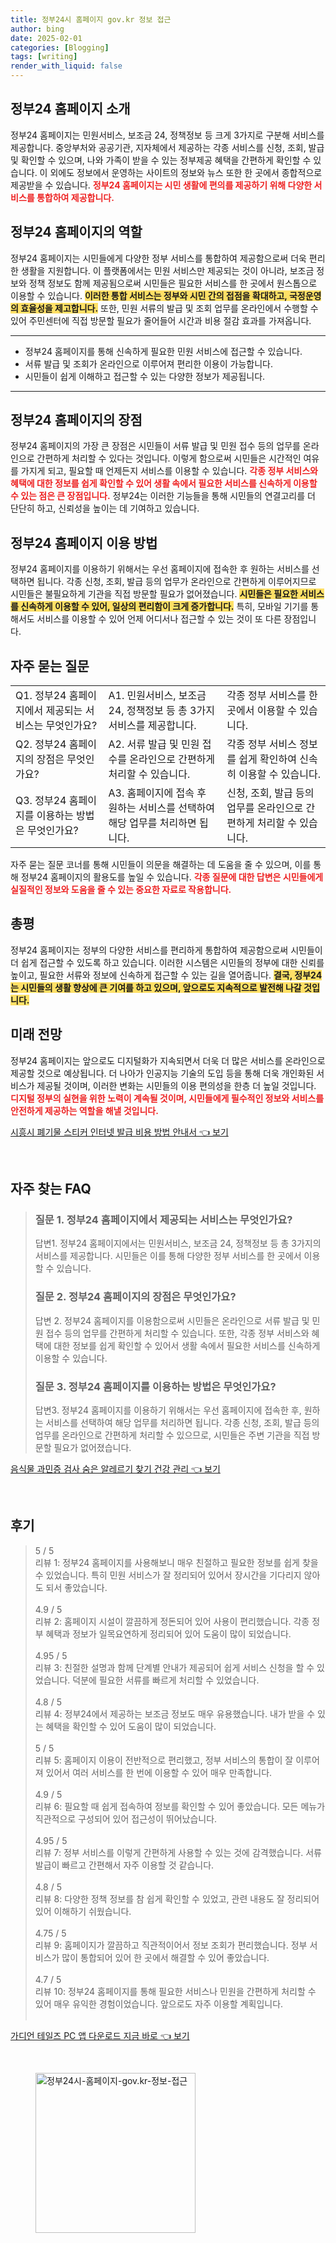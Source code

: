 ```yaml
---
title: 정부24시 홈페이지 gov.kr 정보 접근
author: bing
date: 2025-02-01
categories: [Blogging]
tags: [writing]
render_with_liquid: false
---
```



<h2 id='정부24 홈페이지 소개'>정부24 홈페이지 소개</h2>

<p>정부24 홈페이지는 민원서비스, 보조금 24, 정책정보 등 크게 3가지로 구분해 서비스를 제공합니다. 중앙부처와 공공기관, 지자체에서 제공하는 각종 서비스를 신청, 조회, 발급 및 확인할 수 있으며, 나와 가족이 받을 수 있는 정부제공 혜택을 간편하게 확인할 수 있습니다. 이 외에도 정보에서 운영하는 사이트의 정보와 뉴스 또한 한 곳에서 종합적으로 제공받을 수 있습니다. <b><span style="color: #ee2323;">정부24 홈페이지는 시민 생활에 편의를 제공하기 위해 다양한 서비스를 통합하여 제공합니다.</span></b></p>

<h2 id='정부24 홈페이지의 역할'>정부24 홈페이지의 역할</h2>

<p>정부24 홈페이지는 시민들에게 다양한 정부 서비스를 통합하여 제공함으로써 더욱 편리한 생활을 지원합니다. 이 플랫폼에서는 민원 서비스만 제공되는 것이 아니라, 보조금 정보와 정책 정보도 함께 제공됨으로써 시민들은 필요한 서비스를 한 곳에서 원스톱으로 이용할 수 있습니다. <b><span style="background-color: #ffe066;">이러한 통합 서비스는 정부와 시민 간의 접점을 확대하고, 국정운영의 효율성을 제고합니다.</span></b> 또한, 민원 서류의 발급 및 조회 업무를 온라인에서 수행할 수 있어 주민센터에 직접 방문할 필요가 줄어들어 시간과 비용 절감 효과를 가져옵니다.</p>

<hr />

<ul>
    <li>정부24 홈페이지를 통해 신속하게 필요한 민원 서비스에 접근할 수 있습니다.</li>
    <li>서류 발급 및 조회가 온라인으로 이루어져 편리한 이용이 가능합니다.</li>
    <li>시민들이 쉽게 이해하고 접근할 수 있는 다양한 정보가 제공됩니다.</li>
</ul>

<hr />

<h2 id='정부24 홈페이지의 장점'>정부24 홈페이지의 장점</h2>

<p>정부24 홈페이지의 가장 큰 장점은 시민들이 서류 발급 및 민원 접수 등의 업무를 온라인으로 간편하게 처리할 수 있다는 것입니다. 이렇게 함으로써 시민들은 시간적인 여유를 가지게 되고, 필요할 때 언제든지 서비스를 이용할 수 있습니다. <b><span style="color: #ee2323;">각종 정부 서비스와 혜택에 대한 정보를 쉽게 확인할 수 있어 생활 속에서 필요한 서비스를 신속하게 이용할 수 있는 점은 큰 장점입니다.</span></b> 정부24는 이러한 기능들을 통해 시민들의 연결고리를 더 단단히 하고, 신뢰성을 높이는 데 기여하고 있습니다.</p>

<h2 id='정부24 홈페이지 이용 방법'>정부24 홈페이지 이용 방법</h2>

<p>정부24 홈페이지를 이용하기 위해서는 우선 홈페이지에 접속한 후 원하는 서비스를 선택하면 됩니다. 각종 신청, 조회, 발급 등의 업무가 온라인으로 간편하게 이루어지므로 시민들은 불필요하게 기관을 직접 방문할 필요가 없어졌습니다. <b><span style="background-color: #ffe066;">시민들은 필요한 서비스를 신속하게 이용할 수 있어, 일상의 편리함이 크게 증가합니다.</span></b> 특히, 모바일 기기를 통해서도 서비스를 이용할 수 있어 언제 어디서나 접근할 수 있는 것이 또 다른 장점입니다.</p>

<h2 id='자주 묻는 질문'>자주 묻는 질문</h2>

<table>
    <tr>
        <td>Q1. 정부24 홈페이지에서 제공되는 서비스는 무엇인가요?</td>
        <td>A1. 민원서비스, 보조금 24, 정책정보 등 총 3가지 서비스를 제공합니다.</td>
        <td>각종 정부 서비스를 한 곳에서 이용할 수 있습니다.</td>
    </tr>
    <tr>
        <td>Q2. 정부24 홈페이지의 장점은 무엇인가요?</td>
        <td>A2. 서류 발급 및 민원 접수를 온라인으로 간편하게 처리할 수 있습니다.</td>
        <td>각종 정부 서비스 정보를 쉽게 확인하여 신속히 이용할 수 있습니다.</td>
    </tr>
    <tr>
        <td>Q3. 정부24 홈페이지를 이용하는 방법은 무엇인가요?</td>
        <td>A3. 홈페이지에 접속 후 원하는 서비스를 선택하여 해당 업무를 처리하면 됩니다.</td>
        <td>신청, 조회, 발급 등의 업무를 온라인으로 간편하게 처리할 수 있습니다.</td>
    </tr>
</table>

<p>자주 묻는 질문 코너를 통해 시민들이 의문을 해결하는 데 도움을 줄 수 있으며, 이를 통해 정부24 홈페이지의 활용도를 높일 수 있습니다. <b><span style="color: #ee2323;">각종 질문에 대한 답변은 시민들에게 실질적인 정보와 도움을 줄 수 있는 중요한 자료로 작용합니다.</span></b></p>

<h2 id='총평'>총평</h2>

<p>정부24 홈페이지는 정부의 다양한 서비스를 편리하게 통합하여 제공함으로써 시민들이 더 쉽게 접근할 수 있도록 하고 있습니다. 이러한 시스템은 시민들의 정부에 대한 신뢰를 높이고, 필요한 서류와 정보에 신속하게 접근할 수 있는 길을 열어줍니다. <b><span style="background-color: #ffe066;">결국, 정부24는 시민들의 생활 향상에 큰 기여를 하고 있으며, 앞으로도 지속적으로 발전해 나갈 것입니다.</span></b></p>

<h2 id='미래 전망'>미래 전망</h2>

<p>정부24 홈페이지는 앞으로도 디지털화가 지속되면서 더욱 더 많은 서비스를 온라인으로 제공할 것으로 예상됩니다. 더 나아가 인공지능 기술의 도입 등을 통해 더욱 개인화된 서비스가 제공될 것이며, 이러한 변화는 시민들의 이용 편의성을 한층 더 높일 것입니다. <b><span style="color: #ee2323;">디지털 정부의 실현을 위한 노력이 계속될 것이며, 시민들에게 필수적인 정보와 서비스를 안전하게 제공하는 역할을 해낼 것입니다.</span></b></p>


<p><a class="click-button" title="시흥시 폐기물 스티커 인터넷 발급 비용 방법 안내서" href="https://24nara.github.io/posts/%EC%8B%9C%ED%9D%A5%EC%8B%9C-%ED%8F%90%EA%B8%B0%EB%AC%BC-%EC%8A%A4%ED%8B%B0%EC%BB%A4-%EC%9D%B8%ED%84%B0%EB%84%B7-%EB%B0%9C%EA%B8%89-%EB%B9%84%EC%9A%A9-%EB%B0%A9%EB%B2%95-%EC%95%88%EB%82%B4%EC%84%9C/" rel="dofollow">시흥시 폐기물 스티커 인터넷 발급 비용 방법 안내서 👈 보기</a></p><br>
<h2 id='자주_찾는_FAQ'>자주 찾는 FAQ</h2>
<div itemscope="" itemtype="https://schema.org/FAQPage"> 
<blockquote> 
<div itemscope="" itemprop="mainEntity" itemtype="https://schema.org/Question"> 
<h3 itemprop="name">질문 1. 정부24 홈페이지에서 제공되는 서비스는 무엇인가요?</h3> 
<div itemscope="" itemprop="acceptedAnswer" itemtype="https://schema.org/Answer"> 
<span itemprop="text"> 
<p>답변1. 정부24 홈페이지에서는 민원서비스, 보조금 24, 정책정보 등 총 3가지의 서비스를 제공합니다. 시민들은 이를 통해 다양한 정부 서비스를 한 곳에서 이용할 수 있습니다.</p> 
</span> 
</div> 
</div> 
<div itemscope="" itemprop="mainEntity" itemtype="https://schema.org/Question"> 
<h3 itemprop="name">질문 2. 정부24 홈페이지의 장점은 무엇인가요?</h3> 
<div itemscope="" itemprop="acceptedAnswer" itemtype="https://schema.org/Answer"> 
<span itemprop="text"> 
<p>답변 2. 정부24 홈페이지를 이용함으로써 시민들은 온라인으로 서류 발급 및 민원 접수 등의 업무를 간편하게 처리할 수 있습니다. 또한, 각종 정부 서비스와 혜택에 대한 정보를 쉽게 확인할 수 있어서 생활 속에서 필요한 서비스를 신속하게 이용할 수 있습니다.</p> 
</span> 
</div> 
</div> 
<div itemscope="" itemprop="mainEntity" itemtype="https://schema.org/Question"> 
<h3 itemprop="name">질문 3. 정부24 홈페이지를 이용하는 방법은 무엇인가요?</h3> 
<div itemscope="" itemprop="acceptedAnswer" itemtype="https://schema.org/Answer"> 
<span itemprop="text"> 
<p>답변3. 정부24 홈페이지를 이용하기 위해서는 우선 홈페이지에 접속한 후, 원하는 서비스를 선택하여 해당 업무를 처리하면 됩니다. 각종 신청, 조회, 발급 등의 업무를 온라인으로 간편하게 처리할 수 있으므로, 시민들은 주변 기관을 직접 방문할 필요가 없어졌습니다.</p> 
</span> 
</div> 
</div> 
</blockquote> 
</div>
<p><a class="click-button" title="음식물 과민증 검사 숨은 알레르기 찾기 건강 관리" href="https://24nara.github.io/posts/%EC%9D%8C%EC%8B%9D%EB%AC%BC-%EA%B3%BC%EB%AF%BC%EC%A6%9D-%EA%B2%80%EC%82%AC-%EC%88%A8%EC%9D%80-%EC%95%8C%EB%A0%88%EB%A5%B4%EA%B8%B0-%EC%B0%BE%EA%B8%B0-%EA%B1%B4%EA%B0%95-%EA%B4%80%EB%A6%AC/" rel="dofollow">음식물 과민증 검사 숨은 알레르기 찾기 건강 관리 👈 보기</a></p><br>
<h2 id='후기'>후기</h2>
<div itemscope itemtype="https://schema.org/Product">
  <blockquote>
  <div itemprop="review" itemscope itemtype="https://schema.org/Review">
      <div itemprop="reviewRating" itemscope itemtype="https://schema.org/Rating"> <span itemprop="ratingValue">5</span> / <span itemprop="bestRating">5</span> </div>
      <span itemprop="reviewBody">리뷰 1: 정부24 홈페이지를 사용해보니 매우 친절하고 필요한 정보를 쉽게 찾을 수 있었습니다. 특히 민원 서비스가 잘 정리되어 있어서 장시간을 기다리지 않아도 되서 좋았습니다.</span>
  </div>
  <br>
  <div itemprop="review" itemscope itemtype="https://schema.org/Review">
      <div itemprop="reviewRating" itemscope itemtype="https://schema.org/Rating"> <span itemprop="ratingValue">4.9</span> / <span itemprop="bestRating">5</span> </div>
      <span itemprop="reviewBody">리뷰 2: 홈페이지 시설이 깔끔하게 정돈되어 있어 사용이 편리했습니다. 각종 정부 혜택과 정보가 일목요연하게 정리되어 있어 도움이 많이 되었습니다.</span>
  </div>
  <br>
  <div itemprop="review" itemscope itemtype="https://schema.org/Review">
      <div itemprop="reviewRating" itemscope itemtype="https://schema.org/Rating"> <span itemprop="ratingValue">4.95</span> / <span itemprop="bestRating">5</span> </div>
      <span itemprop="reviewBody">리뷰 3: 친절한 설명과 함께 단계별 안내가 제공되어 쉽게 서비스 신청을 할 수 있었습니다. 덕분에 필요한 서류를 빠르게 처리할 수 있었습니다.</span>
  </div>
  <br>
  <div itemprop="review" itemscope itemtype="https://schema.org/Review">
      <div itemprop="reviewRating" itemscope itemtype="https://schema.org/Rating"> <span itemprop="ratingValue">4.8</span> / <span itemprop="bestRating">5</span> </div>
      <span itemprop="reviewBody">리뷰 4: 정부24에서 제공하는 보조금 정보도 매우 유용했습니다. 내가 받을 수 있는 혜택을 확인할 수 있어 도움이 많이 되었습니다.</span>
  </div>
  <br>
  <div itemprop="review" itemscope itemtype="https://schema.org/Review">
      <div itemprop="reviewRating" itemscope itemtype="https://schema.org/Rating"> <span itemprop="ratingValue">5</span> / <span itemprop="bestRating">5</span> </div>
      <span itemprop="reviewBody">리뷰 5: 홈페이지 이용이 전반적으로 편리했고, 정부 서비스의 통합이 잘 이루어져 있어서 여러 서비스를 한 번에 이용할 수 있어 매우 만족합니다.</span>
  </div>
  <br>
  <div itemprop="review" itemscope itemtype="https://schema.org/Review">
      <div itemprop="reviewRating" itemscope itemtype="https://schema.org/Rating"> <span itemprop="ratingValue">4.9</span> / <span itemprop="bestRating">5</span> </div>
      <span itemprop="reviewBody">리뷰 6: 필요할 때 쉽게 접속하여 정보를 확인할 수 있어 좋았습니다. 모든 메뉴가 직관적으로 구성되어 있어 접근성이 뛰어났습니다.</span>
  </div>
  <br>
  <div itemprop="review" itemscope itemtype="https://schema.org/Review">
      <div itemprop="reviewRating" itemscope itemtype="https://schema.org/Rating"> <span itemprop="ratingValue">4.95</span> / <span itemprop="bestRating">5</span> </div>
      <span itemprop="reviewBody">리뷰 7: 정부 서비스를 이렇게 간편하게 사용할 수 있는 것에 감격했습니다. 서류 발급이 빠르고 간편해서 자주 이용할 것 같습니다.</span>
  </div>
  <br>
  <div itemprop="review" itemscope itemtype="https://schema.org/Review">
      <div itemprop="reviewRating" itemscope itemtype="https://schema.org/Rating"> <span itemprop="ratingValue">4.8</span> / <span itemprop="bestRating">5</span> </div>
      <span itemprop="reviewBody">리뷰 8: 다양한 정책 정보를 참 쉽게 확인할 수 있었고, 관련 내용도 잘 정리되어 있어 이해하기 쉬웠습니다.</span>
  </div>
  <br>
  <div itemprop="review" itemscope itemtype="https://schema.org/Review">
      <div itemprop="reviewRating" itemscope itemtype="https://schema.org/Rating"> <span itemprop="ratingValue">4.75</span> / <span itemprop="bestRating">5</span> </div>
      <span itemprop="reviewBody">리뷰 9: 홈페이지가 깔끔하고 직관적이어서 정보 조회가 편리했습니다. 정부 서비스가 많이 통합되어 있어 한 곳에서 해결할 수 있어 좋았습니다.</span>
  </div>
  <br>
  <div itemprop="review" itemscope itemtype="https://schema.org/Review">
      <div itemprop="reviewRating" itemscope itemtype="https://schema.org/Rating"> <span itemprop="ratingValue">4.7</span> / <span itemprop="bestRating">5</span> </div>
      <span itemprop="reviewBody">리뷰 10: 정부24 홈페이지를 통해 필요한 서비스나 민원을 간편하게 처리할 수 있어 매우 유익한 경험이었습니다. 앞으로도 자주 이용할 계획입니다.</span>
  </div>
  <br>
  </blockquote>
</div>
<p><a class="click-button" title="가디언 테일즈 PC 앱 다운로드 지금 바로" href="https://24nara.github.io/posts/%EA%B0%80%EB%94%94%EC%96%B8-%ED%85%8C%EC%9D%BC%EC%A6%88-PC-%EC%95%B1-%EB%8B%A4%EC%9A%B4%EB%A1%9C%EB%93%9C-%EC%A7%80%EA%B8%88-%EB%B0%94%EB%A1%9C/" rel="dofollow">가디언 테일즈 PC 앱 다운로드 지금 바로 👈 보기</a></p><br>
<figure class="image"><img src="https://24nara.github.io/assets/img/thumbnail/정부24시-홈페이지-gov.kr-정보-접근.webp" alt="정부24시-홈페이지-gov.kr-정보-접근" width="256" height="256"></figure>